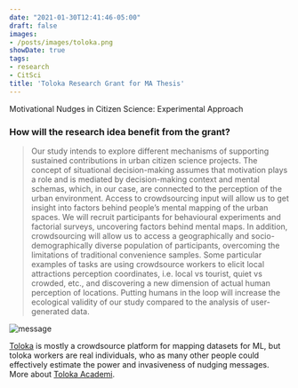 ```yaml
---
date: "2021-01-30T12:41:46-05:00"
draft: false
images:
- /posts/images/toloka.png
showDate: true
tags:
- research
- CitSci
title: 'Toloka Research Grant for MA Thesis'
---
```


Motivational Nudges in Citizen Science: Experimental Approach

### How will the research idea benefit from the grant?

> Our study intends to explore different mechanisms of supporting sustained contributions in urban citizen science projects. The concept of situational decision-making assumes that motivation plays a role and is mediated by decision-making context and mental schemas, which, in our case, are connected to the perception of the urban environment.
> Access to crowdsourcing input will allow us to get insight into factors behind people’s mental mapping of the urban spaces. We will recruit participants for behavioural experiments and factorial surveys, uncovering factors behind mental maps. In addition, crowdsourcing will allow us to access a geographically and socio-demographically diverse population of participants, overcoming the limitations of traditional convenience samples.
> Some particular examples of tasks are using crowdsource workers to elicit local attractions perception coordinates, i.e. local vs tourist, quiet vs crowded, etc., and discovering a new dimension of actual human perception of locations. Putting humans in the loop will increase the ecological validity of our study compared to the analysis of user-generated data.


![message](/posts/images/toloka.png)

[Toloka](https://toloka.ai/) is mostly a crowdsource platform for mapping datasets for ML, but toloka workers are real individuals, who as many other people could effectively estimate the power and invasiveness of nudging messages. More about [Toloka Academi](https://toloka.ai/academy).
